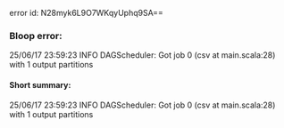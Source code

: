 error id: N28myk6L9O7WKqyUphq9SA==
### Bloop error:

25/06/17 23:59:23 INFO DAGScheduler: Got job 0 (csv at main.scala:28) with 1 output partitions
#### Short summary: 

25/06/17 23:59:23 INFO DAGScheduler: Got job 0 (csv at main.scala:28) with 1 output partitions